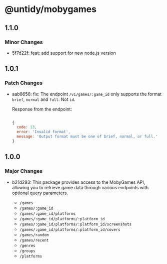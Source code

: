 # @untidy/mobygames

## 1.1.0

### Minor Changes

- 5f7d22f: feat: add support for new node.js version

## 1.0.1

### Patch Changes

- aab8656: fix: The endpoint `/v1/games/:game_id` only supports the format `brief`, `normal` and
  `full`. Not `id`.

  Response from the endpoint:

  ```js

  {
    code: 13,
    error: 'Invalid format',
    message: 'Output format must be one of brief, normal, or full.'
  }

  ```

## 1.0.0

### Major Changes

- b21d293: This package provides access to the MobyGames API, allowing you to retrieve game data
  through various endpoints with optional query parameters.

  - `/games`
  - `/games/:game_id`
  - `/games/:game_id/platforms`
  - `/games/:game_id/platforms/:platform_id`
  - `/games/:game_id/platforms/:platform_id/screenshots`
  - `/games/:game_id/platforms/:platform_id/covers`
  - `/games/random`
  - `/games/recent`
  - `/genres`
  - `/groups`
  - `/platforms`
